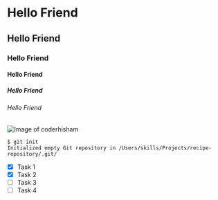# Hello Friend
## Hello Friend
### Hello Friend
#### Hello Friend
##### Hello Friend
###### Hello Friend

![Image of coderhisham](https://avatars.githubusercontent.com/u/84192623?v=4)

```
$ git init
Initialized empty Git repository in /Users/skills/Projects/recipe-repository/.git/
```

- [X] Task 1
- [X] Task 2
- [ ] Task 3
- [ ] Task 4
